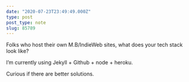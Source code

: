 ```yaml
---
date: "2020-07-23T23:49:49.000Z"
type: post 
post_type: note
slug: 85789
---
```

Folks who host their own M.B/IndieWeb sites, what does your tech stack look like?

I’m currently using Jekyll + Github + node + heroku. 

Curious if there are better solutions. 

